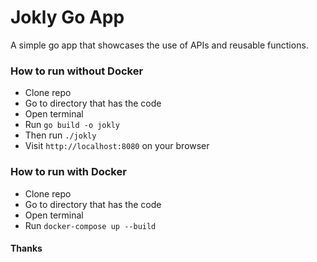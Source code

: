 # Jokly Go App
A simple go app that showcases the use of APIs and reusable functions.

### How to run without Docker

- Clone repo
- Go to directory that has the code
- Open terminal
- Run `go build -o jokly`
- Then run `./jokly`
- Visit `http://localhost:8080` on your browser


### How to run with Docker
- Clone repo
- Go to directory that has the code
- Open terminal
- Run `docker-compose up --build`
#### Thanks